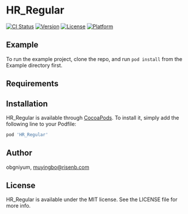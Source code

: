 # HR_Regular

[![CI Status](http://img.shields.io/travis/obgniyum/HR_Regular.svg?style=flat)](https://travis-ci.org/obgniyum/HR_Regular)
[![Version](https://img.shields.io/cocoapods/v/HR_Regular.svg?style=flat)](http://cocoapods.org/pods/HR_Regular)
[![License](https://img.shields.io/cocoapods/l/HR_Regular.svg?style=flat)](http://cocoapods.org/pods/HR_Regular)
[![Platform](https://img.shields.io/cocoapods/p/HR_Regular.svg?style=flat)](http://cocoapods.org/pods/HR_Regular)

## Example

To run the example project, clone the repo, and run `pod install` from the Example directory first.

## Requirements

## Installation

HR_Regular is available through [CocoaPods](http://cocoapods.org). To install
it, simply add the following line to your Podfile:

```ruby
pod 'HR_Regular'
```

## Author

obgniyum, muyingbo@risenb.com

## License

HR_Regular is available under the MIT license. See the LICENSE file for more info.
